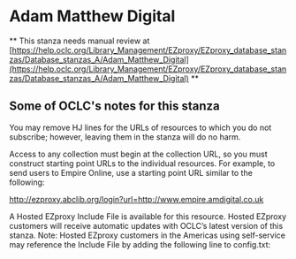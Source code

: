# Adam Matthew Digital
** This stanza needs manual review at [https://help.oclc.org/Library_Management/EZproxy/EZproxy_database_stanzas/Database_stanzas_A/Adam_Matthew_Digital](https://help.oclc.org/Library_Management/EZproxy/EZproxy_database_stanzas/Database_stanzas_A/Adam_Matthew_Digital) **

## Some of OCLC's notes for this stanza

You may remove HJ lines for the URLs of resources to which you do not subscribe; however, leaving them in the stanza will do no harm.

Access to any collection must begin at the collection URL, so you must construct starting point URLs to the individual resources. For example, to send users to Empire Online, use a starting point URL similar to the following:

http://ezproxy.abclib.org/login?url=http://www.empire.amdigital.co.uk 

A Hosted EZproxy Include File is available for this resource. Hosted EZproxy customers will receive automatic updates with OCLC&rsquo;s latest version of this stanza. Note: Hosted EZproxy customers in the Americas using self-service may reference the Include File by adding the following line to config.txt:

&nbsp;

